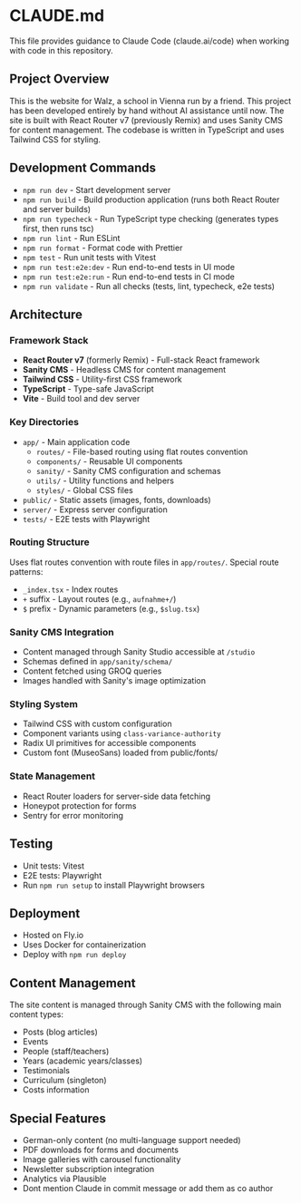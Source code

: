 # CLAUDE.md

This file provides guidance to Claude Code (claude.ai/code) when working with code in this repository.

## Project Overview

This is the website for Walz, a school in Vienna run by a friend. This project has been developed entirely by hand without AI assistance until now. The site is built with React Router v7 (previously Remix) and uses Sanity CMS for content management. The codebase is written in TypeScript and uses Tailwind CSS for styling.

## Development Commands

- `npm run dev` - Start development server
- `npm run build` - Build production application (runs both React Router and server builds)
- `npm run typecheck` - Run TypeScript type checking (generates types first, then runs tsc)
- `npm run lint` - Run ESLint
- `npm run format` - Format code with Prettier
- `npm test` - Run unit tests with Vitest
- `npm run test:e2e:dev` - Run end-to-end tests in UI mode
- `npm run test:e2e:run` - Run end-to-end tests in CI mode
- `npm run validate` - Run all checks (tests, lint, typecheck, e2e tests)

## Architecture

### Framework Stack
- **React Router v7** (formerly Remix) - Full-stack React framework
- **Sanity CMS** - Headless CMS for content management
- **Tailwind CSS** - Utility-first CSS framework
- **TypeScript** - Type-safe JavaScript
- **Vite** - Build tool and dev server

### Key Directories
- `app/` - Main application code
  - `routes/` - File-based routing using flat routes convention
  - `components/` - Reusable UI components
  - `sanity/` - Sanity CMS configuration and schemas
  - `utils/` - Utility functions and helpers
  - `styles/` - Global CSS files
- `public/` - Static assets (images, fonts, downloads)
- `server/` - Express server configuration
- `tests/` - E2E tests with Playwright

### Routing Structure
Uses flat routes convention with route files in `app/routes/`. Special route patterns:
- `_index.tsx` - Index routes
- `+` suffix - Layout routes (e.g., `aufnahme+/`)
- `$` prefix - Dynamic parameters (e.g., `$slug.tsx`)

### Sanity CMS Integration
- Content managed through Sanity Studio accessible at `/studio`
- Schemas defined in `app/sanity/schema/`
- Content fetched using GROQ queries
- Images handled with Sanity's image optimization

### Styling System
- Tailwind CSS with custom configuration
- Component variants using `class-variance-authority`
- Radix UI primitives for accessible components
- Custom font (MuseoSans) loaded from public/fonts/

### State Management
- React Router loaders for server-side data fetching
- Honeypot protection for forms
- Sentry for error monitoring

## Testing
- Unit tests: Vitest
- E2E tests: Playwright
- Run `npm run setup` to install Playwright browsers

## Deployment
- Hosted on Fly.io
- Uses Docker for containerization
- Deploy with `npm run deploy`

## Content Management
The site content is managed through Sanity CMS with the following main content types:
- Posts (blog articles)
- Events
- People (staff/teachers)
- Years (academic years/classes)
- Testimonials
- Curriculum (singleton)
- Costs information

## Special Features
- German-only content (no multi-language support needed)
- PDF downloads for forms and documents
- Image galleries with carousel functionality
- Newsletter subscription integration
- Analytics via Plausible
- Dont mention Claude in commit message or add them as co author